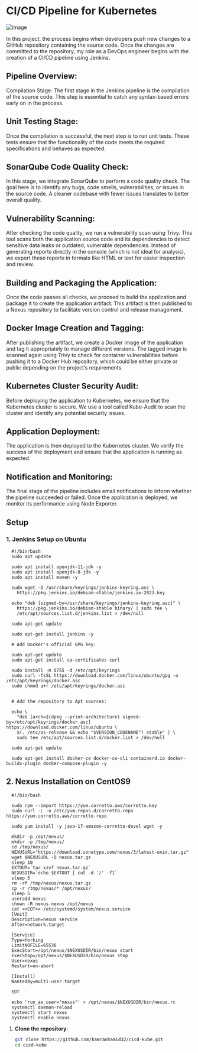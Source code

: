 # CI/CD Pipeline for Kubernetes

![image](https://github.com/user-attachments/assets/2916b298-e631-4a43-8310-4e86ae5f7237)



In this project, the process begins when developers push new changes to a GitHub repository containing the source code. Once the changes are committed to the repository, my role as a DevOps engineer begins with the creation of a CI/CD pipeline using Jenkins.

## Pipeline Overview:
Compilation Stage:
The first stage in the Jenkins pipeline is the compilation of the source code. This step is essential to catch any syntax-based errors early on in the process.

## Unit Testing Stage:
Once the compilation is successful, the next step is to run unit tests. These tests ensure that the functionality of the code meets the required specifications and behaves as expected.

## SonarQube Code Quality Check:
In this stage, we integrate SonarQube to perform a code quality check. The goal here is to identify any bugs, code smells, vulnerabilities, or issues in the source code. A cleaner codebase with fewer issues translates to better overall quality.

## Vulnerability Scanning:
After checking the code quality, we run a vulnerability scan using Trivy. This tool scans both the application source code and its dependencies to detect sensitive data leaks or outdated, vulnerable dependencies. Instead of generating reports directly in the console (which is not ideal for analysis), we export these reports in formats like HTML or text for easier inspection and review.

## Building and Packaging the Application:
Once the code passes all checks, we proceed to build the application and package it to create the application artifact. This artifact is then published to a Nexus repository to facilitate version control and release management.

## Docker Image Creation and Tagging:
After publishing the artifact, we create a Docker image of the application and tag it appropriately to manage different versions. The tagged image is scanned again using Trivy to check for container vulnerabilities before pushing it to a Docker Hub repository, which could be either private or public depending on the project’s requirements.

## Kubernetes Cluster Security Audit:
Before deploying the application to Kubernetes, we ensure that the Kubernetes cluster is secure. We use a tool called Kube-Audit to scan the cluster and identify any potential security issues.

## Application Deployment:
The application is then deployed to the Kubernetes cluster. We verify the success of the deployment and ensure that the application is running as expected.

## Notification and Monitoring:
The final stage of the pipeline includes email notifications to inform whether the pipeline succeeded or failed. Once the application is deployed, we monitor its performance using Node Exporter.



## Setup
### 1. **Jenkins Setup** on Ubuntu 
      
      #!/bin/bash
      sudo apt update
      
      sudo apt install openjdk-11-jdk -y
      sudo apt install openjdk-8-jdk -y
      sudo apt install maven -y

      sudo wget -O /usr/share/keyrings/jenkins-keyring.asc \
        https://pkg.jenkins.io/debian-stable/jenkins.io-2023.key
      
      echo "deb [signed-by=/usr/share/keyrings/jenkins-keyring.asc]" \
        https://pkg.jenkins.io/debian-stable binary/ | sudo tee \
        /etc/apt/sources.list.d/jenkins.list > /dev/null

      sudo apt-get update
      
      sudo apt-get install jenkins -y
      
      # Add Docker's official GPG key:
      
      sudo apt-get update
      sudo apt-get install ca-certificates curl
      
      sudo install -m 0755 -d /etc/apt/keyrings
      sudo curl -fsSL https://download.docker.com/linux/ubuntu/gpg -o /etc/apt/keyrings/docker.asc
      sudo chmod a+r /etc/apt/keyrings/docker.asc


      # Add the repository to Apt sources:
      
      echo \
        "deb [arch=$(dpkg --print-architecture) signed-by=/etc/apt/keyrings/docker.asc] https://download.docker.com/linux/ubuntu \
        $(. /etc/os-release && echo "$VERSION_CODENAME") stable" | \
        sudo tee /etc/apt/sources.list.d/docker.list > /dev/null
      
      sudo apt-get update
      
      sudo apt-get install docker-ce docker-ce-cli containerd.io docker-buildx-plugin docker-compose-plugin -y

## 2. **Nexus Installation**  on CentOS9
      #!/bin/bash

      sudo rpm --import https://yum.corretto.aws/corretto.key
      sudo curl -L -o /etc/yum.repos.d/corretto.repo https://yum.corretto.aws/corretto.repo
      
      sudo yum install -y java-17-amazon-corretto-devel wget -y
      
      mkdir -p /opt/nexus/   
      mkdir -p /tmp/nexus/                           
      cd /tmp/nexus/
      NEXUSURL="https://download.sonatype.com/nexus/3/latest-unix.tar.gz"
      wget $NEXUSURL -O nexus.tar.gz
      sleep 10
      EXTOUT=`tar xzvf nexus.tar.gz`
      NEXUSDIR=`echo $EXTOUT | cut -d '/' -f1`
      sleep 5
      rm -rf /tmp/nexus/nexus.tar.gz
      cp -r /tmp/nexus/* /opt/nexus/
      sleep 5
      useradd nexus
      chown -R nexus.nexus /opt/nexus 
      cat <<EOT>> /etc/systemd/system/nexus.service
      [Unit]                                                                          
      Description=nexus service                                                       
      After=network.target                                                            
                                                                        
      [Service]                                                                       
      Type=forking                                                                    
      LimitNOFILE=65536                                                               
      ExecStart=/opt/nexus/$NEXUSDIR/bin/nexus start                                  
      ExecStop=/opt/nexus/$NEXUSDIR/bin/nexus stop                                    
      User=nexus                                                                      
      Restart=on-abort                                                                
                                                                        
      [Install]                                                                       
      WantedBy=multi-user.target                                                      
      
      EOT
      
      echo 'run_as_user="nexus"' > /opt/nexus/$NEXUSDIR/bin/nexus.rc
      systemctl daemon-reload
      systemctl start nexus
      systemctl enable nexus
      
1. **Clone the repository**:
   ```bash
   git clone https://github.com/kamranhamid32/cicd-kube.git
   cd cicd-kube


